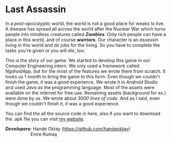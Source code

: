 # Last Assassin

  In a *post-apocalyptic* world, the world is not a good place for weaks to live. A disease has spread all across the world after the Nuclear War which turns people into mindless creatures called ***Zombies***. Only rich people can have a place in this world, and of course **warriors**. Our character is an *assassin* living in this world and do jobs for the living. So you have to complete the tasks you're given or you will *die*, too.
  
  This is the *story* of our game. We started to develop this game in our Computer Engineering intern. We only used a framework called *NgdroidApp*, but for the most of the features we wrote them from scratch. It tooks us 1 month to bring the game to this form. Even though we couldn't finish the game, it was a good experience. We wrote it in *Android Studio* and used *Java* as the programming language. Most of the assets were available on the internet for free use. Remaining assets (background for ex.) were done by us. We wrote about *3000 lines of code*. And as I said, even though we couldn't finish it, it was a good experience.
  
  You can find the all the source code in here, also if you want to download the .apk file you can visit [my website](https://www.emrekumas.com).
  
***Developers:*** Hande Oktay (https://github.com/handeoktay)  
&nbsp;&nbsp;&nbsp;&nbsp;&nbsp;&nbsp;&nbsp;&nbsp;&nbsp;&nbsp;&nbsp;&nbsp;&nbsp;&nbsp;&nbsp;&nbsp;&nbsp;&nbsp;&nbsp;&nbsp;Emre Kumaş
